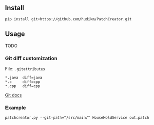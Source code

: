 ## Install  
`pip install git+https://github.com/hudikm/PatchCreator.git`

## Usage 
TODO
### Git diff customization
File: `.gitattributes`

```
*.java  diff=java
*.c     diff=cpp
*.cpp   diff=cpp
```
[Git docs](https://git-scm.com/docs/gitattributes#_defining_a_custom_hunk_header)

### Example
`patchcreator.py --git-path="/src/main/" HouseHoldService out.patch`
